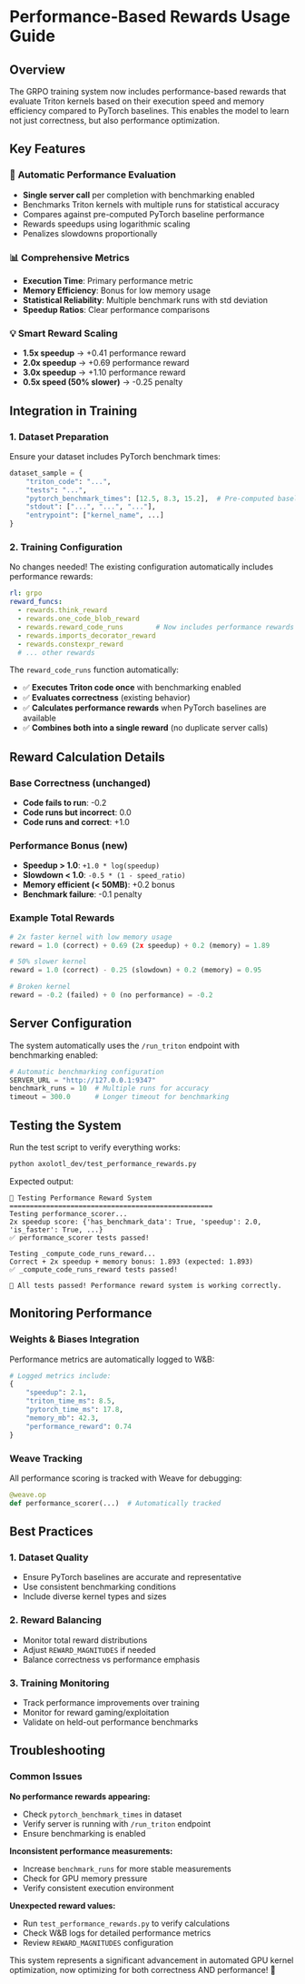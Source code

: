 # Performance-Based Rewards Usage Guide

## Overview

The GRPO training system now includes performance-based rewards that evaluate Triton kernels based on their execution speed and memory efficiency compared to PyTorch baselines. This enables the model to learn not just correctness, but also performance optimization.

## Key Features

### 🚀 **Automatic Performance Evaluation**
- **Single server call** per completion with benchmarking enabled
- Benchmarks Triton kernels with multiple runs for statistical accuracy
- Compares against pre-computed PyTorch baseline performance
- Rewards speedups using logarithmic scaling
- Penalizes slowdowns proportionally

### 📊 **Comprehensive Metrics**
- **Execution Time**: Primary performance metric
- **Memory Efficiency**: Bonus for low memory usage
- **Statistical Reliability**: Multiple benchmark runs with std deviation
- **Speedup Ratios**: Clear performance comparisons

### 💡 **Smart Reward Scaling**
- **1.5x speedup** → +0.41 performance reward
- **2.0x speedup** → +0.69 performance reward  
- **3.0x speedup** → +1.10 performance reward
- **0.5x speed (50% slower)** → -0.25 penalty

## Integration in Training

### 1. Dataset Preparation
Ensure your dataset includes PyTorch benchmark times:

```python
dataset_sample = {
    "triton_code": "...",
    "tests": "...", 
    "pytorch_benchmark_times": [12.5, 8.3, 15.2],  # Pre-computed baseline times in ms
    "stdout": ["...", "...", "..."],
    "entrypoint": ["kernel_name", ...]
}
```

### 2. Training Configuration
No changes needed! The existing configuration automatically includes performance rewards:

```yaml
rl: grpo
reward_funcs:
  - rewards.think_reward
  - rewards.one_code_blob_reward  
  - rewards.reward_code_runs        # Now includes performance rewards automatically!
  - rewards.imports_decorator_reward
  - rewards.constexpr_reward
  # ... other rewards
```

The `reward_code_runs` function automatically:
- ✅ **Executes Triton code once** with benchmarking enabled
- ✅ **Evaluates correctness** (existing behavior)
- ✅ **Calculates performance rewards** when PyTorch baselines are available
- ✅ **Combines both into a single reward** (no duplicate server calls)

## Reward Calculation Details

### Base Correctness (unchanged)
- **Code fails to run**: -0.2
- **Code runs but incorrect**: 0.0  
- **Code runs and correct**: +1.0

### Performance Bonus (new)
- **Speedup > 1.0**: `+1.0 * log(speedup)`
- **Slowdown < 1.0**: `-0.5 * (1 - speed_ratio)`
- **Memory efficient (< 50MB)**: +0.2 bonus
- **Benchmark failure**: -0.1 penalty

### Example Total Rewards
```python
# 2x faster kernel with low memory usage
reward = 1.0 (correct) + 0.69 (2x speedup) + 0.2 (memory) = 1.89

# 50% slower kernel  
reward = 1.0 (correct) - 0.25 (slowdown) + 0.2 (memory) = 0.95

# Broken kernel
reward = -0.2 (failed) + 0 (no performance) = -0.2
```

## Server Configuration

The system automatically uses the `/run_triton` endpoint with benchmarking enabled:

```python
# Automatic benchmarking configuration
SERVER_URL = "http://127.0.0.1:9347"
benchmark_runs = 10  # Multiple runs for accuracy
timeout = 300.0      # Longer timeout for benchmarking
```

## Testing the System

Run the test script to verify everything works:

```bash
python axolotl_dev/test_performance_rewards.py
```

Expected output:
```
🧪 Testing Performance Reward System
==================================================
Testing performance_scorer...
2x speedup score: {'has_benchmark_data': True, 'speedup': 2.0, 'is_faster': True, ...}
✅ performance_scorer tests passed!

Testing _compute_code_runs_reward...
Correct + 2x speedup + memory bonus: 1.893 (expected: 1.893)
✅ _compute_code_runs_reward tests passed!

🎉 All tests passed! Performance reward system is working correctly.
```

## Monitoring Performance

### Weights & Biases Integration
Performance metrics are automatically logged to W&B:

```python
# Logged metrics include:
{
    "speedup": 2.1,
    "triton_time_ms": 8.5,
    "pytorch_time_ms": 17.8,
    "memory_mb": 42.3,
    "performance_reward": 0.74
}
```

### Weave Tracking
All performance scoring is tracked with Weave for debugging:

```python
@weave.op
def performance_scorer(...)  # Automatically tracked
```

## Best Practices

### 1. Dataset Quality
- Ensure PyTorch baselines are accurate and representative
- Use consistent benchmarking conditions
- Include diverse kernel types and sizes

### 2. Reward Balancing
- Monitor total reward distributions
- Adjust `REWARD_MAGNITUDES` if needed
- Balance correctness vs performance emphasis

### 3. Training Monitoring
- Track performance improvements over training
- Monitor for reward gaming/exploitation
- Validate on held-out performance benchmarks

## Troubleshooting

### Common Issues

**No performance rewards appearing:**
- Check `pytorch_benchmark_times` in dataset
- Verify server is running with `/run_triton` endpoint
- Ensure benchmarking is enabled

**Inconsistent performance measurements:**
- Increase `benchmark_runs` for more stable measurements  
- Check for GPU memory pressure
- Verify consistent execution environment

**Unexpected reward values:**
- Run `test_performance_rewards.py` to verify calculations
- Check W&B logs for detailed performance metrics
- Review `REWARD_MAGNITUDES` configuration

This system represents a significant advancement in automated GPU kernel optimization, now optimizing for both correctness AND performance! 🚀 